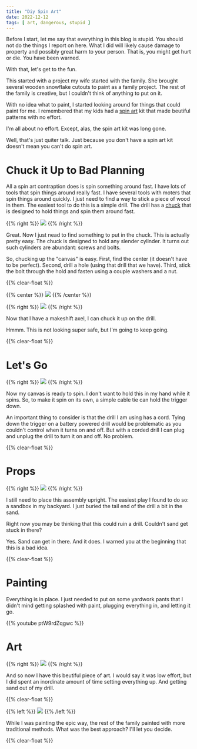 ```yaml
---
title: "Diy Spin Art"
date: 2022-12-12
tags: [ art, dangerous, stupid ]
---
```


Before I start, let me say that everything in this blog is stupid. You
should not do the things I report on here. What I did will likely cause
damage to property and possibly great harm to your person. That is, you
might get hurt or die. You have been warned.

With that, let's get to the fun.

This started with a project my wife started with the family. She brought
several wooden snowflake cutouts to paint as a family project. The rest of
the family is creative, but I couldn't think of anything to put on it.

With no idea what to paint, I started looking around for things that could
paint for me. I remembered that my kids had a [spin art] kit that made
beutiful patterns with no effort.

I'm all about no effort. Except, alas, the spin art kit was long gone.

Well, that's just quiter talk. Just because you don't have a spin art kit
doesn't mean you can't do spin art.

# Chuck it Up to Bad Planning

All a spin art contraption does is spin something around fast. I have lots
of tools that spin things around really fast. I have several tools with
moters that spin things around quickly. I just need to find a way to stick
a piece of wood in them. The easiest tool to do this is a simple drill. The
drill has a [chuck] that is designed to hold things and spin them around
fast.

{{% right %}}
![](nut-bolt-washers.jpg)
{{% /right %}}

Great. Now I just nead to find something to put in the chuck. This is
actually pretty easy. The chuck is designed to hold any slender cylinder.
It turns out such cylinders are abundant: screws and bolts.

So, chucking up the "canvas" is easy. First, find the center (it doesn't
have to be perfect). Second, drill a hole (using that drill that we have).
Third, stick the bolt through the hold and fasten using a couple washers
and a nut.

{{% clear-float %}}

{{% center %}}
![](center-drill-axle.jpg)
{{% /center %}}

{{% right %}}
![](chucked.jpg)
{{% /right %}}

Now that I have a makeshift axel, I can chuck it up on the drill.

Hmmm. This is not looking super safe, but I'm going to keep going.

{{% clear-float %}}

# Let's Go

{{% right %}}
![](trigger.jpg)
{{% /right %}}

Now my canvas is ready to spin. I don't want to hold this in my hand while
it spins. So, to make it spin on its own, a simple cable tie can hold the
trigger down.

An important thing to consider is that the drill I am using has a cord.
Tying down the trigger on a battery powered drill would be problematic as
you couldn't control when it turns on and off. But with a corded drill I
can plug and unplug the drill to turn it on and off. No problem.

{{% clear-float %}}

# Props

{{% right %}}
![](sandbox-prop.jpg)
{{% /right %}}

I still need to place this assembly upright. The easiest play I found to do
so: a sandbox in my backyard. I just buried the tail end of the drill a bit
in the sand.

Right now you may be thinking that this could ruin a drill. Couldn't sand
get stuck in there?

Yes. Sand can get in there. And it does. I warned you at the beginning that
this is a bad idea.

{{% clear-float %}}

# Painting

Everything is in place. I just needed to put on some yardwork pants that I
didn't mind getting splashed with paint, plugging everything in, and
letting it go.

{{% youtube ptW9rdZqgwc %}}

# Art

{{% right %}}
![](art.jpg)
{{% /right %}}

And so now I have this beutiful piece of art. I would say it was low
effort, but I did spent an inordinate amount of time setting everything up.
And getting sand out of my drill.

{{% clear-float %}}

{{% left %}}
![](all-art.jpg)
{{% /left %}}

While I was painting the epic way, the rest of the family painted with more
traditional methods. What was the best approach? I'll let you decide.

{{% clear-float %}}

[spin art]: https://en.wikipedia.org/wiki/Spin_art
[chuck]: https://en.wikipedia.org/wiki/Chuck_(engineering)
